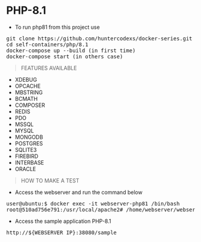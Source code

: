 # PHP-8.1

- To run php81 from this project use

<pre>
git clone https://github.com/huntercodexs/docker-series.git .
cd self-containers/php/8.1
docker-compose up --build (in first time)
docker-compose start (in others case)
</pre>

> FEATURES AVAILABLE

- XDEBUG
- OPCACHE
- MBSTRING
- BCMATH
- COMPOSER
- REDIS
- PDO
- MSSQL
- MYSQL
- MONGODB
- POSTGRES
- SQLITE3
- FIREBIRD
- INTERBASE
- ORACLE

> HOW TO MAKE A TEST

- Access the webserver and run the command below

<pre>
user@ubuntu:$ docker exec -it webserver-php81 /bin/bash
root@510ad756e791:/usr/local/apache2# /home/webserver/webserver.sh restart
</pre>

- Access the sample application PHP-8.1

<pre>
http://${WEBSERVER_IP}:38080/sample
</pre>
